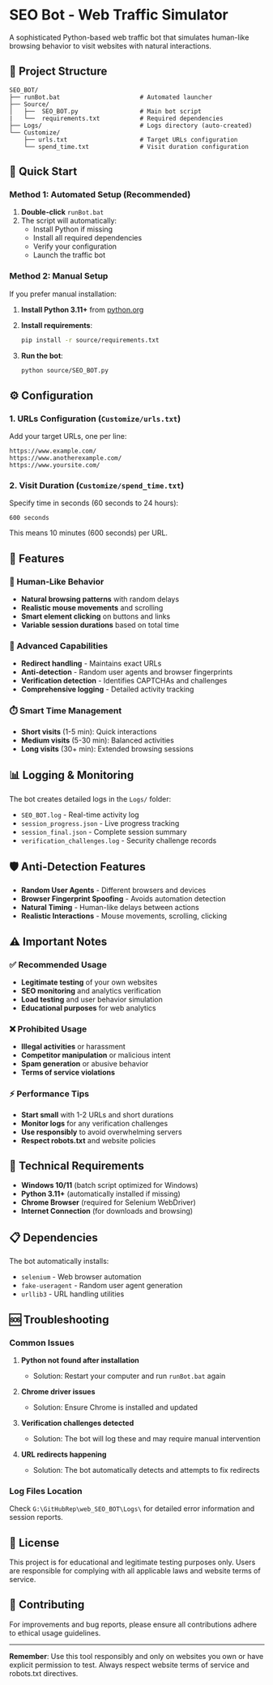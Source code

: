# SEO Bot - Web Traffic Simulator

A sophisticated Python-based web traffic bot that simulates human-like browsing behavior to visit websites with natural interactions.

## 📁 Project Structure

```
SEO_BOT/
├── runBot.bat                      # Automated launcher
├── Source/
│   ├──  SEO_BOT.py                 # Main bot script
|   └──  requirements.txt           # Required dependencies
├── Logs/                           # Logs directory (auto-created)
└── Customize/
    ├── urls.txt                    # Target URLs configuration
    └── spend_time.txt              # Visit duration configuration
```

## 🚀 Quick Start

### Method 1: Automated Setup (Recommended)

1. **Double-click** `runBot.bat`
2. The script will automatically:
   - Install Python if missing
   - Install all required dependencies
   - Verify your configuration
   - Launch the traffic bot

### Method 2: Manual Setup

If you prefer manual installation:

1. **Install Python 3.11+** from [python.org](https://python.org)
2. **Install requirements**:

   ```bash
   pip install -r source/requirements.txt
   ```

3. **Run the bot**:

   ```bash
   python source/SEO_BOT.py
   ```

## ⚙️ Configuration

### 1. URLs Configuration (`Customize/urls.txt`)

Add your target URLs, one per line:

```
https://www.example.com/
https://www.anotherexample.com/
https://www.yoursite.com/
```

### 2. Visit Duration (`Customize/spend_time.txt`)

Specify time in seconds (60 seconds to 24 hours):

```
600 seconds
```

This means 10 minutes (600 seconds) per URL.

## 🎯 Features

### 🤖 Human-Like Behavior

- **Natural browsing patterns** with random delays
- **Realistic mouse movements** and scrolling
- **Smart element clicking** on buttons and links
- **Variable session durations** based on total time

### 🔧 Advanced Capabilities

- **Redirect handling** - Maintains exact URLs
- **Anti-detection** - Random user agents and browser fingerprints
- **Verification detection** - Identifies CAPTCHAs and challenges
- **Comprehensive logging** - Detailed activity tracking

### ⏱️ Smart Time Management

- **Short visits** (1-5 min): Quick interactions
- **Medium visits** (5-30 min): Balanced activities  
- **Long visits** (30+ min): Extended browsing sessions

## 📊 Logging & Monitoring

The bot creates detailed logs in the `Logs/` folder:

- `SEO_BOT.log` - Real-time activity log
- `session_progress.json` - Live progress tracking
- `session_final.json` - Complete session summary
- `verification_challenges.log` - Security challenge records

## 🛡️ Anti-Detection Features

- **Random User Agents** - Different browsers and devices
- **Browser Fingerprint Spoofing** - Avoids automation detection
- **Natural Timing** - Human-like delays between actions
- **Realistic Interactions** - Mouse movements, scrolling, clicking

## ⚠️ Important Notes

### ✅ Recommended Usage

- **Legitimate testing** of your own websites
- **SEO monitoring** and analytics verification
- **Load testing** and user behavior simulation
- **Educational purposes** for web analytics

### ❌ Prohibited Usage

- **Illegal activities** or harassment
- **Competitor manipulation** or malicious intent
- **Spam generation** or abusive behavior
- **Terms of service violations**

### ⚡ Performance Tips

- **Start small** with 1-2 URLs and short durations
- **Monitor logs** for any verification challenges
- **Use responsibly** to avoid overwhelming servers
- **Respect robots.txt** and website policies

## 🔧 Technical Requirements

- **Windows 10/11** (batch script optimized for Windows)
- **Python 3.11+** (automatically installed if missing)
- **Chrome Browser** (required for Selenium WebDriver)
- **Internet Connection** (for downloads and browsing)

## 📋 Dependencies

The bot automatically installs:

- `selenium` - Web browser automation
- `fake-useragent` - Random user agent generation
- `urllib3` - URL handling utilities

## 🆘 Troubleshooting

### Common Issues

1. **Python not found after installation**
   - Solution: Restart your computer and run `runBot.bat` again

2. **Chrome driver issues**
   - Solution: Ensure Chrome is installed and updated

3. **Verification challenges detected**
   - Solution: The bot will log these and may require manual intervention

4. **URL redirects happening**
   - Solution: The bot automatically detects and attempts to fix redirects

### Log Files Location

Check `G:\GitHubRep\web_SEO_BOT\Logs\` for detailed error information and session reports.

## 📄 License

This project is for educational and legitimate testing purposes only. Users are responsible for complying with all applicable laws and website terms of service.

## 🤝 Contributing

For improvements and bug reports, please ensure all contributions adhere to ethical usage guidelines.

---

**Remember**: Use this tool responsibly and only on websites you own or have explicit permission to test. Always respect website terms of service and robots.txt directives.
